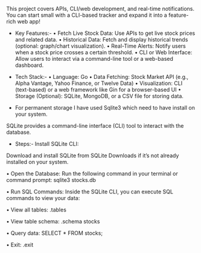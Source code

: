 This project covers APIs, CLI/web development, and real-time notifications. You can start small with a CLI-based tracker and expand it into a feature-rich web app!
 
* Key Features:-
  • Fetch Live Stock Data: Use APIs to get live stock prices and related data.
  • Historical Data: Fetch and display historical trends (optional: graph/chart visualization).
  • Real-Time Alerts: Notify users when a stock price crosses a certain threshold.
  • CLI or Web Interface: Allow users to interact via a command-line tool or a web-based dashboard.

* Tech Stack:-
  • Language: Go
  • Data Fetching: Stock Market API (e.g., Alpha Vantage, Yahoo Finance, or Twelve Data)
  • Visualization: CLI (text-based) or a web framework like Gin for a browser-based UI
  • Storage (Optional): SQLite, MongoDB, or a CSV file for storing data.

* For permanent storage I have used Sqlite3 which need to have install on your system.

SQLite provides a command-line interface (CLI) tool to interact with the database.
* Steps:-
  Install SQLite CLI:

Download and install SQLite from SQLite Downloads if it’s not already installed on your system.

• Open the Database: Run the following command in your terminal or command prompt:
  sqlite3 stocks.db

• Run SQL Commands: Inside the SQLite CLI, you can execute SQL commands to view your data:

• View all tables:
  .tables

• View table schema:
  .schema stocks

• Query data:
  SELECT * FROM stocks;

• Exit:
  .exit
